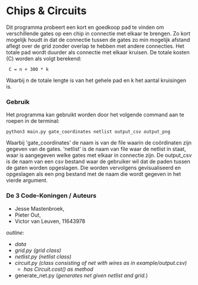 # Chips & Circuits
Dit programma probeert een kort en goedkoop pad te vinden om verschillende gates op een chip in connectie met elkaar te brengen. Zo kort mogelijk houdt in dat de connectie tussen de gates zo min mogelijk afstand aflegt over de grid zonder overlap te hebben met andere connecties. Het totale pad wordt duurder als connectie met elkaar kruisen. 
De totale kosten (C) worden als volgt berekend:
```
 C = n + 300 * k
```
Waarbij n de totale lengte is van het gehele pad en k het aantal kruisingen is. 

### Gebruik
Het programma kan gebruikt worden door het volgende command aan te roepen in de terminal:
```  
python3 main.py gate_coordinates netlist output_csv output_png
```
Waarbij 'gate_coordinates' de naam is van de file waarin de coördinaten zijn gegeven van de gates. 'netlist' is de naam van file waar de netlist in staat, waar is aangegeven welke gates met elkaar in connectie zijn. De output_csv is de naam van een csv bestand waar de gebruiker wil dat de paden tussen de gaten worden opgeslagen. Die worden vervolgens gevisualiseerd en opgeslagen als een png bestand met de naam die wordt gegeven in het vierde argument. 

### De 3 Code-Koningen / Auteurs
- Jesse Mastenbroek, 
- Pieter Out,
- Victor van Leuven, 11643978


*outline:*
- _data_
- _grid.py (grid class)_
- _netlist.py (netlist class)_
- _circuit.py (class consisting of net with wires as in example/output.csv)_
    - _has Circuit.cost() as method_
- generate_net.py (_generates net given netlist and grid._)